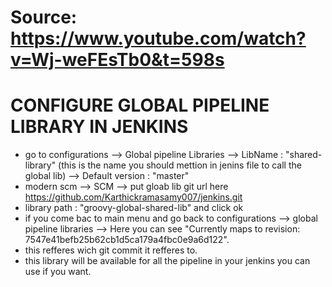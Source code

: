 # Source: https://www.youtube.com/watch?v=Wj-weFEsTb0&t=598s


# CONFIGURE GLOBAL PIPELINE LIBRARY IN JENKINS
- go to configurations --> Global pipeline Libraries --> LibName : "shared-library" (this is the name you should mettion in jenins
    file to call the global lib) --> Default version : "master"
- modern scm --> SCM --> put gloab lib git url here https://github.com/Karthickramasamy007/jenkins.git
- library path : "groovy-global-shared-lib" and click ok
- if you come bac to main menu and go back to configurations --> global pipeline libraries --> Here you can see "Currently maps to revision: 7547e41befb25b62cb1d5ca179a4fbc0e9a6d122".
- this refferes wich git commit it refferes to.
- this library will be available for all the pipeline in your jenkins you can use if you want.